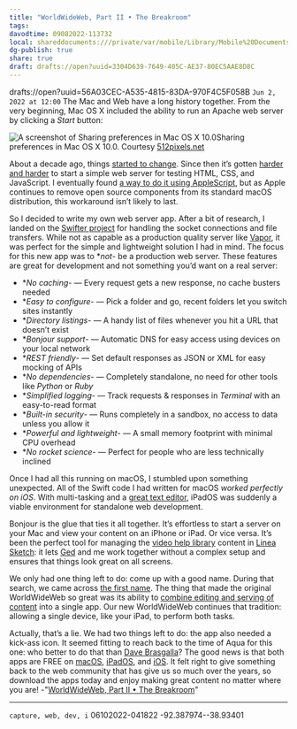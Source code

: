```yaml
---
title: "WorldWideWeb, Part II • The Breakroom"
tags: 
davodtime: 09082022-113732
local: shareddocuments:///private/var/mobile/Library/Mobile%20Documents/iCloud~md~obsidian/Documents/OBSHIDDIAN/drafts/3304D639-7649-405C-AE37-80EC5AAE8D8C.md
dg-publish: true
share: true
draft: drafts://open?uuid=3304D639-7649-405C-AE37-80EC5AAE8D8C
---
```

drafts://open?uuid=56A03CEC-A535-4815-83DA-970F4C5F058B
`Jun 2, 2022 at 12:00`
The Mac and Web have a long history together. From the very beginning, Mac OS X included the ability to run an Apache web server by clicking a _Start_ button:

![A screenshot of Sharing preferences in Mac OS X 10.0](https://blog.iconfactory.com/wp-content/uploads/2022/05/682224DF-5466-49CE-A1FD-748854DD7436.png)Sharing preferences in Mac OS X 10.0. Courtesy [512pixels.net](https://512pixels.net/projects/aqua-screenshot-library/mac-os-x-10-0-cheetah/)

About a decade ago, things [started to change](https://web.archive.org/web/20120730020438/https://support.apple.com/kb/HT5230). Since then it’s gotten [harder and harder](https://twitter.com/chockenberry/status/1511388397855645703) to start a simple web server for testing HTML, CSS, and JavaScript. I eventually found [a way to do it using AppleScript](https://gist.github.com/chockenberry/9a2b72c7a3d324f9d306e98d5259821d), but as Apple continues to remove open source components from its standard macOS distribution, this workaround isn’t likely to last.

So I decided to write my own web server app. After a bit of research, I landed on the [Swifter project](https://github.com/httpswift/swifter) for handling the socket connections and file transfers. While not as capable as a production quality server like [Vapor](https://vapor.codes), it was perfect for the simple and lightweight solution I had in mind. 
The focus for this new app was to **not*- be a production web server. These features are great for development and not something you’d want on a real server:
  
  - **No caching*- — Every request gets a new response, no cache busters needed
  - **Easy to configure*- — Pick a folder and go, recent folders let you switch sites instantly
  - **Directory listings*- — A handy list of files whenever you hit a URL that doesn’t exist
  - **Bonjour support*- — Automatic DNS for easy access using devices on your local network
  - **REST friendly*- — Set default responses as JSON or XML for easy mocking of APIs
  - **No dependencies*- — Completely standalone, no need for other tools like _Python_ or _Ruby_
  - **Simplified logging*- — Track requests & responses in _Terminal_ with an easy-to-read format
  - **Built-in security*- — Runs completely in a sandbox, no access to data unless you allow it
  - **Powerful and lightweight*- — A small memory footprint with minimal CPU overhead
  - **No rocket science*- — Perfect for people who are less technically inclined

Once I had all this running on macOS, I stumbled upon something unexpected. All of the Swift code I had written for macOS _worked perfectly on iOS_. With multi-tasking and a [great text editor](https://runestone.app), iPadOS was suddenly a viable environment for standalone web development. 

Bonjour is the glue that ties it all together. It’s effortless to start a server on your Mac and view your content on an iPhone or iPad. Or vice versa. It’s been the perfect tool for managing the [video help library](https://linea-app.com/media/features-help.mp4) content in [Linea Sketch](https://linea-app.com): it lets [Ged](https://twitter.com/gedeon) and me work together without a complex setup and ensures that things look great on all screens.

We only had one thing left to do: come up with a good name. During that search, we came across [the first name](http://info.cern.ch/NextBrowser1.html). The thing that made the original WorldWideWeb so great was its ability to [combine editing and serving of content](https://worldwideweb.cern.ch) into a single app. Our new WorldWideWeb continues that tradition: allowing a single device, like your iPad, to perform both tasks.

Actually, that’s a lie. We had two things left to do: the app also needed a kick-ass icon. It seemed fitting to reach back to the time of Aqua for this one: who better to do that than [Dave Brasgalla](https://freeware.iconfactory.com/preview/woa1)?
The good news is that both apps are FREE on [macOS](https://apps.apple.com/us/app/worldwideweb-desktop/id1621370168), [iPadOS](https://apps.apple.com/us/app/worldwideweb-mobile/id1623006812), and [iOS](https://apps.apple.com/us/app/worldwideweb-mobile/id1623006812). It felt right to give something back to the web community that has give us so much over the years, so download the apps today and enjoy making great content no matter where you are!
-"[WorldWideWeb, Part II • The Breakroom](https://blog.iconfactory.com/2022/06/worldwideweb-part-2/)"

---

`capture, web, dev, i`
06102022-041822
-92.387974--38.93401